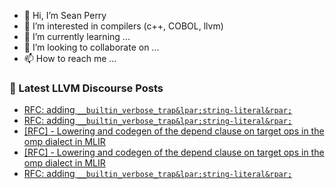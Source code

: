 - 👋 Hi, I’m Sean Perry
- 👀 I’m interested in compilers (c++, COBOL, llvm)
- 🌱 I’m currently learning ...
- 💞️ I’m looking to collaborate on ...
- 📫 How to reach me ...

<!---
s66perry/s66perry is a ✨ special ✨ repository because its `README.md` (this file) appears on your GitHub profile.
You can click the Preview link to take a look at your changes.
--->
### 📕 Latest LLVM Discourse Posts

<!-- DISCOURSE-LLVM:START -->
- [RFC: adding `__builtin_verbose_trap&lpar;string-literal&rpar;`](https://discourse.llvm.org/t/rfc-adding-builtin-verbose-trap-string-literal/75845#post_18)
- [RFC: adding `__builtin_verbose_trap&lpar;string-literal&rpar;`](https://discourse.llvm.org/t/rfc-adding-builtin-verbose-trap-string-literal/75845#post_17)
- [[RFC] - Lowering and codegen of the depend clause on target ops in the omp dialect in MLIR](https://discourse.llvm.org/t/rfc-lowering-and-codegen-of-the-depend-clause-on-target-ops-in-the-omp-dialect-in-mlir/78471#post_2)
- [[RFC] - Lowering and codegen of the depend clause on target ops in the omp dialect in MLIR](https://discourse.llvm.org/t/rfc-lowering-and-codegen-of-the-depend-clause-on-target-ops-in-the-omp-dialect-in-mlir/78471#post_1)
- [RFC: adding `__builtin_verbose_trap&lpar;string-literal&rpar;`](https://discourse.llvm.org/t/rfc-adding-builtin-verbose-trap-string-literal/75845#post_16)
<!-- DISCOURSE-LLVM:END -->
